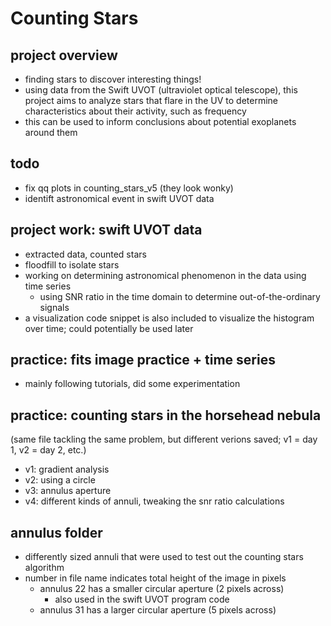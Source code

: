 # Counting Stars

## project overview
- finding stars to discover interesting things!
- using data from the Swift UVOT (ultraviolet optical telescope), this project aims to analyze stars that flare in the UV to determine characteristics about their activity, such as frequency
- this can be used to inform conclusions about potential exoplanets around them

## todo
- fix qq plots in counting_stars_v5 (they look wonky)
- identift astronomical event in swift UVOT data

## project work: swift UVOT data
- extracted data, counted stars
- floodfill to isolate stars
- working on determining astronomical phenomenon in the data using time series
  - using SNR ratio in the time domain to determine out-of-the-ordinary signals
- a visualization code snippet is also included to visualize the histogram over time; could potentially be used later

## practice: fits image practice + time series
- mainly following tutorials, did some experimentation

## practice: counting stars in the horsehead nebula
(same file tackling the same problem, but different verions saved; v1 = day 1, v2 = day 2, etc.)
- v1: gradient analysis 
- v2: using a circle 
- v3: annulus aperture 
- v4: different kinds of annuli, tweaking the snr ratio calculations

## annulus folder
- differently sized annuli that were used to test out the counting stars algorithm
- number in file name indicates total height of the image in pixels
  - annulus 22 has a smaller circular aperture (2 pixels across)
    - also used in the swift UVOT program code
  - annulus 31 has a larger circular aperture (5 pixels across)
  
